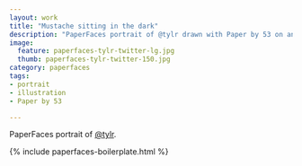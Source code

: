 ```yaml
---
layout: work
title: "Mustache sitting in the dark"
description: "PaperFaces portrait of @tylr drawn with Paper by 53 on an iPad."
image: 
  feature: paperfaces-tylr-twitter-lg.jpg
  thumb: paperfaces-tylr-twitter-150.jpg
category: paperfaces
tags: 
- portrait
- illustration
- Paper by 53

---
```


PaperFaces portrait of [@tylr](http://twitter.com/tylr).

{% include paperfaces-boilerplate.html %}